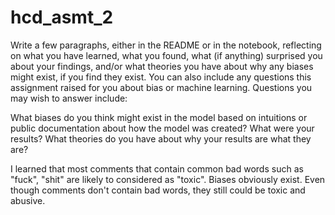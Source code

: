 # hcd_asmt_2

Write a few paragraphs, either in the README or in the notebook, reflecting on what you have learned, what you found, what (if anything) surprised you about your findings, and/or what theories you have about why any biases might exist, if you find they exist. You can also include any questions this assignment raised for you about bias or machine learning. Questions you may wish to answer include:

What biases do you think might exist in the model based on intuitions or public documentation about how the model was created?
What were your results?
What theories do you have about why your results are what they are?

I learned that most comments that contain common bad words such as "fuck", "shit" are likely to considered as "toxic".
Biases obviously exist. Even though comments don't contain bad words, they still could be toxic and abusive. 
